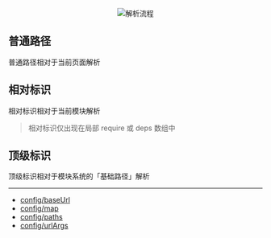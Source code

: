<p align="center"><img src="https://cdn.jsdelivr.net/gh/pwnn/img@85512e8bc1c76c83167856d89b596fc70914e5d2/fiddle/module/AMD/resolve.svg?v=1" alt="解析流程"></p>

## 普通路径

普通路径相对于当前页面解析

## 相对标识

相对标识相对于当前模块解析

> 相对标识仅出现在局部 require 或 deps 数组中

## 顶级标识

顶级标识相对于模块系统的「基础路径」解析

---

- [config/baseUrl](./config/baseUrl.md)
- [config/map](./config/map.md)
- [config/paths](./config/paths.md)
- [config/urlArgs](./config/urlArgs.md)
